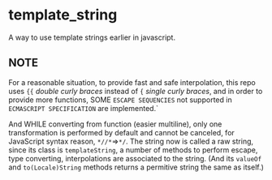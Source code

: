 template_string
===============

A way to use template strings earlier in javascript.

NOTE
----

For a reasonable situation, to provide fast and safe interpolation, this repo uses `{{` *double curly braces* instead of `{` *single curly braces*, and in order to provide more functions, SOME `ESCAPE SEQUENCIES` not supported in `ECMASCRIPT SPECIFICATION` are implemented.`

And WHILE converting from function (easier multiline), only one transformation is performed by default and cannot be canceled, for JavaScript syntax reason, `*//*`=>`*/`. The string now is called a raw string, since its class is `templateString`, a number of methods to perform escape, type converting, interpolations are associated to the string. (And its `valueOf` and `to(Locale)String` methods returns a permitive string the same as itself.)
